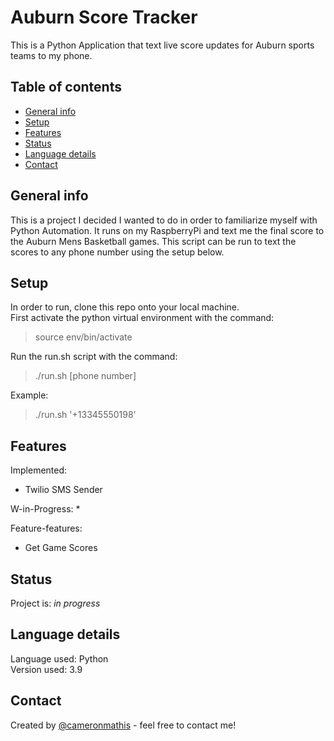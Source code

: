 # Auburn Score Tracker
This is a Python Application that text live score updates for Auburn sports teams to my phone.

## Table of contents
* [General info](#general-info)
* [Setup](#setup)
* [Features](#features)
* [Status](#status)
* [Language details](#Language-details)
* [Contact](#contact)

## General info
This is a project I decided I wanted to do in order to familiarize myself with Python Automation. It runs on my RaspberryPi and text me the final score to the Auburn Mens Basketball games. This script can be run to text the scores to any phone number using the setup below.

## Setup
In order to run, clone this repo onto your local machine. <br/>
First activate the python virtual environment with the command:
>source env/bin/activate

Run the run.sh script with the command:
>./run.sh [phone number]

Example:
>./run.sh '+13345550198'


## Features
Implemented:
* Twilio SMS Sender

W-in-Progress:
* 

Feature-features:
* Get Game Scores

## Status
Project is: _in progress_

## Language details
Language used: Python </br>
Version used: 3.9

## Contact
Created by [@cameronmathis](https://github.com/cameronmathis/) - feel free to contact me!